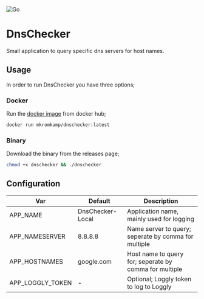 ![Go](https://github.com/mkromkamp/DnsChecker/workflows/Go/badge.svg)

# DnsChecker

Small application to query specific dns servers for host names.

## Usage

In order to run DnsChecker you have three options;

### Docker

Run the [docker image](https://hub.docker.com/r/mkromkamp/dnschecker) from docker hub;

``` bash
docker run mkromkamp/dnschecker:latest
```

### Binary

Download the binary from the releases page;

``` bash
chmod +x dnschecker && ./dnschecker
```

## Configuration

| Var | Default | Description |
|---|---|---|
| APP_NAME | DnsChecker-Local | Application name, mainly used for logging |
| APP_NAMESERVER | 8.8.8.8 | Name server to query; seperate by comma for multiple |
| APP_HOSTNAMES | google.com | Host name to query for; seperate by comma for multiple |
| APP_LOGGLY_TOKEN | - | Optional; Loggly token to log to Loggly |
